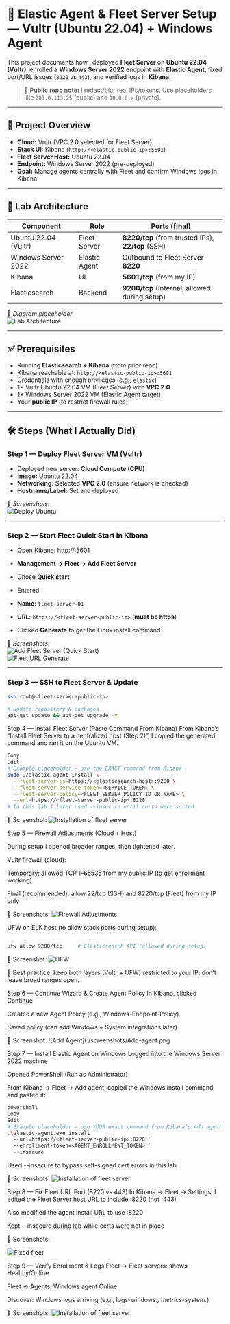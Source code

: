 # 🚀 Elastic Agent & Fleet Server Setup — Vultr (Ubuntu 22.04) + Windows Agent

This project documents how I deployed **Fleet Server** on **Ubuntu 22.04 (Vultr)**, enrolled a **Windows Server 2022** endpoint with **Elastic Agent**, fixed port/URL issues (`8220` vs `443`), and verified logs in **Kibana**.

> 🔐 **Public repo note:** I redact/blur real IPs/tokens. Use placeholders like `203.0.113.25` (public) and `10.0.0.x` (private).

---

## 📌 Project Overview
- **Cloud:** Vultr (VPC 2.0 selected for Fleet Server)
- **Stack UI:** Kibana (`http://<elastic-public-ip>:5601`)
- **Fleet Server Host:** Ubuntu 22.04
- **Endpoint:** Windows Server 2022 (pre-deployed)
- **Goal:** Manage agents centrally with Fleet and confirm Windows logs in Kibana

---

## 🧱 Lab Architecture

| Component               | Role              | Ports (final)                                       |
|------------------------|-------------------|-----------------------------------------------------|
| Ubuntu 22.04 (Vultr)   | Fleet Server      | **8220/tcp** (from trusted IPs), **22/tcp** (SSH)   |
| Windows Server 2022    | Elastic Agent     | Outbound to Fleet Server **8220**                   |
| Kibana                 | UI                | **5601/tcp** (from my IP)                           |
| Elasticsearch          | Backend           | **9200/tcp** (internal; allowed during setup)       |

📸 *Diagram placeholder*  
![Lab Architecture](./screenshots/lab-architecture.png)

---

## ✅ Prerequisites
- Running **Elasticsearch + Kibana** (from prior repo)
- Kibana reachable at: `http://<elastic-public-ip>:5601`
- Credentials with enough privileges (e.g., `elastic`)
- 1× Vultr Ubuntu 22.04 VM (Fleet Server) with **VPC 2.0**
- 1× Windows Server 2022 VM (Elastic Agent target)
- Your **public IP** (to restrict firewall rules)

---

## 🛠️ Steps (What I Actually Did)

### **Step 1 — Deploy Fleet Server VM (Vultr)**
- Deployed new server: **Cloud Compute (CPU)**
- **Image:** Ubuntu 22.04
- **Networking:** Selected **VPC 2.0** (ensure network is checked)
- **Hostname/Label:** Set and deployed

📸 *Screenshots:*  
![Deploy Ubuntu](./screenshots/vultr-deploy-ubuntu.png)  


---

### **Step 2 — Start Fleet Quick Start in Kibana**
- Open Kibana:
http://<elastic-public-ip>:5601

- **Management → Fleet → Add Fleet Server**
- Chose **Quick start**
- Entered:
- **Name**: `fleet-server-01`
- **URL**: `https://<fleet-server-public-ip>` (**must be https**)
- Clicked **Generate** to get the Linux install command

📸 *Screenshots:*  
![Add Fleet Server (Quick Start)](./screenshots/kibana-fleet-add-server.png)  
![Fleet URL Generate](./screenshots/kibana-fleet-url-generate.png)

---

### **Step 3 — SSH to Fleet Server & Update**
```bash
ssh root@<fleet-server-public-ip>

# Update repository & packages
apt-get update && apt-get upgrade -y
```

Step 4 — Install Fleet Server (Paste Command From Kibana)
From Kibana’s “Install Fleet Server to a centralized host (Step 2)”, I copied the generated command and ran it on the Ubuntu VM.

```bash
Copy
Edit
# Example placeholder — use the EXACT command from Kibana
sudo ./elastic-agent install \
  --fleet-server-es=https://<elasticsearch-host>:9200 \
  --fleet-server-service-token=<SERVICE_TOKEN> \
  --fleet-server-policy=<FLEET_SERVER_POLICY_ID_OR_NAME> \
  --url=https://<fleet-server-public-ip>:8220
# In this lab I later used --insecure until certs were sorted
```

📸 Screenshot:
![Installation of fleet server](./screenshots/Install-fleet-server.png)

Step 5 — Firewall Adjustments (Cloud + Host)

During setup I opened broader ranges, then tightened later.

Vultr firewall (cloud):

Temporary: allowed TCP 1–65535 from my public IP (to get enrollment working)

Final (recommended): allow 22/tcp (SSH) and 8220/tcp (Fleet) from my IP only

📸 Screenshots:
![Firewall Adjustments](./screenshots/Firewall-adjustments.png)

UFW on ELK host (to allow stack ports during setup):
```bash

ufw allow 9200/tcp     # Elasticsearch API (allowed during setup)

```


📸 Screenshot:
![UFW](./screenshots/UFW.png)

🔐 Best practice: keep both layers (Vultr + UFW) restricted to your IP; don’t leave broad ranges open.

Step 6 — Continue Wizard & Create Agent Policy
In Kibana, clicked Continue

Created a new Agent Policy (e.g., Windows-Endpoint-Policy)

Saved policy (can add Windows + System integrations later)

📸 Screenshot:
![Add Agent](./screenshots/Add-agent.png

Step 7 — Install Elastic Agent on Windows
Logged into the Windows Server 2022 machine

Opened PowerShell (Run as Administrator)

From Kibana → Fleet → Add agent, copied the Windows install command and pasted it:
```bash
powershell
Copy
Edit
# Example placeholder — use YOUR exact command from Kibana’s Add agent page
.\elastic-agent.exe install `
  --url=https://<fleet-server-public-ip>:8220 `
  --enrollment-token=<AGENT_ENROLLMENT_TOKEN> `
  --insecure
```
Used --insecure to bypass self-signed cert errors in this lab

📸 Screenshots:
![Installation of fleet server](./screenshots/Install-fleet-server.png)

Step 8 — Fix Fleet URL Port (8220 vs 443)
In Kibana → Fleet → Settings, I edited the Fleet Server host URL to include :8220 (not :443)

Also modified the agent install URL to use :8220

Kept --insecure during lab while certs were not in place

📸 Screenshots:

![Fixed fleet](./screenshots/Install-fleet-server.png)

Step 9 — Verify Enrollment & Logs
Fleet → Fleet servers: shows Healthy/Online

Fleet → Agents: Windows agent Online

Discover: Windows logs arriving (e.g., logs-windows.*, metrics-system.*)

📸 Screenshots:
![Installation of fleet server](./screenshots/fixedfleetr.png)
